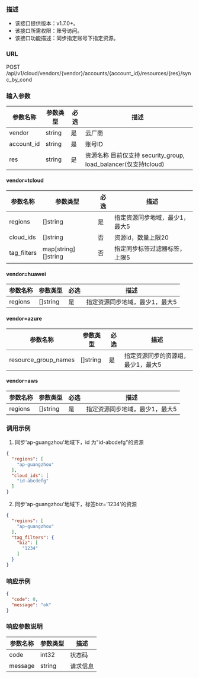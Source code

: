 ### 描述

- 该接口提供版本：v1.7.0+。
- 该接口所需权限：账号访问。
- 该接口功能描述：同步指定账号下指定资源。

### URL

POST /api/v1/cloud/vendors/{vendor}/accounts/{account_id}/resources/{res}/sync_by_cond

### 输入参数

| 参数名称       | 参数类型   | 必选 | 描述                                                  |
|------------|--------|----|-----------------------------------------------------|
| vendor     | string | 是  | 云厂商                                                 |
| account_id | string | 是  | 账号ID                                                |
| res        | string | 是  | 资源名称 目前仅支持 security_group, load_balancer(仅支持tcloud) |

#### vendor=tcloud

| 参数名称        | 参数类型                | 必选 | 描述               |
|-------------|---------------------|----|------------------|
| regions     | []string            | 是  | 指定资源同步地域，最少1，最大5 |
| cloud_ids   | []string            | 否  | 资源id，数量上限20      |
| tag_filters | map[string][]string | 否  | 指定同步标签过滤器标签，上限5  |


#### vendor=huawei

| 参数名称        | 参数类型                | 必选 | 描述               |
|-------------|---------------------|----|------------------|
| regions     | []string            | 是  | 指定资源同步地域，最少1，最大5 |

#### vendor=azure

| 参数名称                 | 参数类型     | 必选 | 描述                 |
|----------------------|----------|----|--------------------|
| resource_group_names | []string | 是  | 指定资源同步的资源组，最少1，最大5 |


#### vendor=aws

| 参数名称        | 参数类型                | 必选 | 描述               |
|-------------|---------------------|----|------------------|
| regions     | []string            | 是  | 指定资源同步地域，最少1，最大5 |

### 调用示例

1. 同步'ap-guangzhou'地域下，id 为"id-abcdefg"的资源

```json
{
  "regions": [
    "ap-guangzhou"
  ],
  "cloud_ids": [
    "id-abcdefg"
  ]
}
```

2. 同步'ap-guangzhou'地域下，标签biz='1234'的资源

```json
{
  "regions": [
    "ap-guangzhou"
  ],
  "tag_filters": {
    "biz": [
      "1234"
    ]
  }
}
```

### 响应示例

```json
{
  "code": 0,
  "message": "ok"
}
```

### 响应参数说明

| 参数名称    | 参数类型   | 描述   |
|---------|--------|------|
| code    | int32  | 状态码  |
| message | string | 请求信息 |
